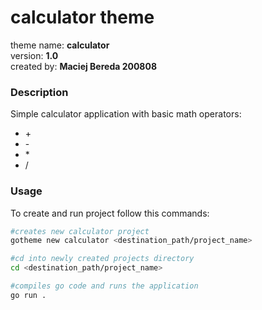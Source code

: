 # calculator theme
theme name: **calculator**\
version: **1.0**\
created by: **Maciej Bereda 200808**

### Description
Simple calculator application with basic math operators:
- \+
- \-
- \*
- \/

### Usage
To create and run project follow this commands:
```bash
#creates new calculator project
gotheme new calculator <destination_path/project_name>

#cd into newly created projects directory
cd <destination_path/project_name>

#compiles go code and runs the application
go run .
```

